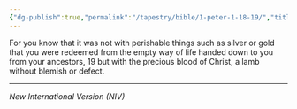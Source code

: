 ```yaml
---
{"dg-publish":true,"permalink":"/tapestry/bible/1-peter-1-18-19/","title":"1 Peter 1:18–19","hide":true,"tags":["bible"],"dgHomeLink":true,"dgShowLocalGraph":true,"dgEnableSearch":true}
---
```


For you know that it was not with perishable things such as silver or gold that you were redeemed from the empty way of life handed down to you from your ancestors, 19 but with the precious blood of Christ, a lamb without blemish or defect.

---
*New International Version (NIV)*